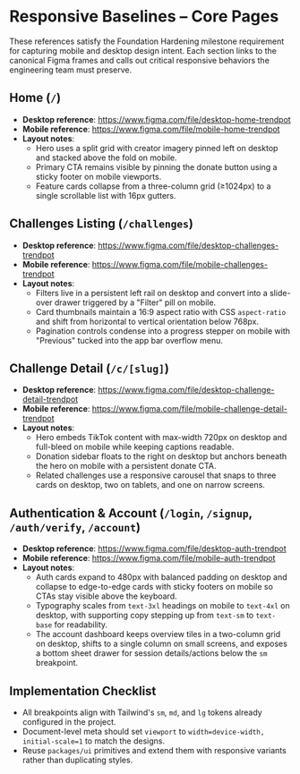 # Responsive Baselines – Core Pages

These references satisfy the Foundation Hardening milestone requirement for capturing mobile and desktop design intent. Each section links to the canonical Figma frames and calls out critical responsive behaviors the engineering team must preserve.

## Home (`/`)

- **Desktop reference**: https://www.figma.com/file/desktop-home-trendpot
- **Mobile reference**: https://www.figma.com/file/mobile-home-trendpot
- **Layout notes**:
  - Hero uses a split grid with creator imagery pinned left on desktop and stacked above the fold on mobile.
  - Primary CTA remains visible by pinning the donate button using a sticky footer on mobile viewports.
  - Feature cards collapse from a three-column grid (≥1024px) to a single scrollable list with 16px gutters.

## Challenges Listing (`/challenges`)

- **Desktop reference**: https://www.figma.com/file/desktop-challenges-trendpot
- **Mobile reference**: https://www.figma.com/file/mobile-challenges-trendpot
- **Layout notes**:
  - Filters live in a persistent left rail on desktop and convert into a slide-over drawer triggered by a "Filter" pill on mobile.
  - Card thumbnails maintain a 16:9 aspect ratio with CSS `aspect-ratio` and shift from horizontal to vertical orientation below 768px.
  - Pagination controls condense into a progress stepper on mobile with "Previous" tucked into the app bar overflow menu.

## Challenge Detail (`/c/[slug]`)

- **Desktop reference**: https://www.figma.com/file/desktop-challenge-detail-trendpot
- **Mobile reference**: https://www.figma.com/file/mobile-challenge-detail-trendpot
- **Layout notes**:
  - Hero embeds TikTok content with max-width 720px on desktop and full-bleed on mobile while keeping captions readable.
  - Donation sidebar floats to the right on desktop but anchors beneath the hero on mobile with a persistent donate CTA.
  - Related challenges use a responsive carousel that snaps to three cards on desktop, two on tablets, and one on narrow screens.

## Authentication & Account (`/login`, `/signup`, `/auth/verify`, `/account`)

- **Desktop reference**: https://www.figma.com/file/desktop-auth-trendpot
- **Mobile reference**: https://www.figma.com/file/mobile-auth-trendpot
- **Layout notes**:
  - Auth cards expand to 480px with balanced padding on desktop and collapse to edge-to-edge cards with sticky footers on mobile so CTAs stay visible above the keyboard.
  - Typography scales from `text-3xl` headings on mobile to `text-4xl` on desktop, with supporting copy stepping up from `text-sm` to `text-base` for readability.
  - The account dashboard keeps overview tiles in a two-column grid on desktop, shifts to a single column on small screens, and exposes a bottom sheet drawer for session details/actions below the `sm` breakpoint.

## Implementation Checklist

- All breakpoints align with Tailwind's `sm`, `md`, and `lg` tokens already configured in the project.
- Document-level meta should set `viewport` to `width=device-width, initial-scale=1` to match the designs.
- Reuse `packages/ui` primitives and extend them with responsive variants rather than duplicating styles.
